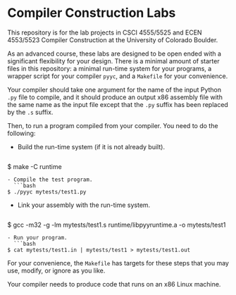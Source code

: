 # Compiler Construction Labs

This repository is for the lab projects in CSCI 4555/5525 and ECEN 4553/5523 Compiler Construction at the University of Colorado Boulder.

As an advanced course, these labs are designed to be open ended with a significant flexibility for your design. There is a minimal amount of starter files in this repository: a minimal run-time system for your programs, a wrapper script for your compiler `pyyc`, and a `Makefile` for your convenience.

Your compiler should take one argument for the name of the input Python `.py` file to compile, and it should produce an output x86 assembly file with the same name as the input file except that the `.py` suffix has been replaced by the `.s` suffix.

Then, to run a program compiled from your compiler. You need to do the following:

- Build the run-time system (if it is not already built).
  ```bash
$ make -C runtime
```
- Compile the test program.
  ```bash
$ ./pyyc mytests/test1.py
```
- Link your assembly with the run-time system.
  ```bash
$ gcc -m32 -g -lm mytests/test1.s runtime/libpyyruntime.a -o mytests/test1
```
- Run your program.
  ```bash
$ cat mytests/test1.in | mytests/test1 > mytests/test1.out
```

For your convenience, the `Makefile` has targets for these steps that you may use, modify, or ignore as you like.

Your compiler needs to produce code that runs on an x86 Linux machine.
